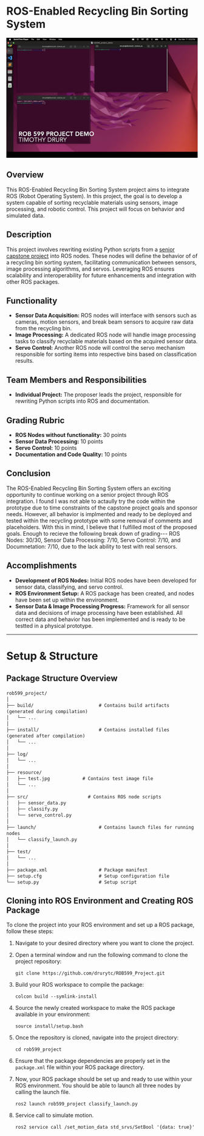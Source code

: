# ROS-Enabled Recycling Bin Sorting System

[![Video Thumbnail](https://github.com/drurytc/ROB599_Project/blob/main/Video_thumbnail.png)](https://youtu.be/Z1QdZv_cf8U)

## Overview
This ROS-Enabled Recycling Bin Sorting System project aims to integrate ROS (Robot Operating System). In this project, the goal is to develop a system capable of sorting recyclable materials using sensors, image processing, and robotic control. This project will focus on behavior and simulated data.

## Description
This project involves rewriting existing Python scripts from a [senior capstone project](https://github.com/drurytc/SmartBin_Prototype.git) into ROS nodes. These nodes will define the behavior of of a recycling bin sorting system, facilitating  communication between sensors, image processing algorithms, and servos. Leveraging ROS ensures scalability and interoperability for future enhancements and integration with other ROS packages.

## Functionality
- **Sensor Data Acquisition:** ROS nodes will interface with sensors such as cameras, motion sensors, and break beam sensors to acquire raw data from the recycling bin.
- **Image Processing:** A dedicated ROS node will handle image processing tasks to classify recyclable materials based on the acquired sensor data.
- **Servo Control:** Another ROS node will control the servo mechanism responsible for sorting items into respective bins based on classification results.

## Team Members and Responsibilities
- **Individual Project:** The proposer leads the project, responsible for rewriting Python scripts into ROS and documentation.

## Grading Rubric
- **ROS Nodes without functionality:** 30 points
- **Sensor Data Processing:** 10 points
- **Servo Control:** 10 points
- **Documentation and Code Quality:** 10 points

## Conclusion
The ROS-Enabled Recycling Bin Sorting System offers an exciting opportunity to continue working on a senior project through ROS integration. I found I was not able to actaully try the code within the prototype due to time constraints of the capstone project goals and sponsor needs. However, all behavior is implmented and ready to be deployed and tested within the recycling prototype with some removal of comments and placeholders. With this in mind, I believe that I fulfilled most of the proposed goals. Enough to recieve the following break down of grading--- ROS Nodes: 30/30, Sensor Data Processing: 7/10, Servo Control: 7/10, and Documnetation: 7/10, due to the lack ability to test with real sensors.   

## Accomplishments
- **Development of ROS Nodes:** Initial ROS nodes have been developed for sensor data, classifying, and servo control.
- **ROS Environment Setup:** A ROS package has been created, and nodes have been set up within the environment.
- **Sensor Data & Image Processing Progress:** Framework for all sensor data and decisions of image processing have been established. All correct data and behavior has been implemented and is ready to be testted in a physical prototype.

---

# Setup & Structure

## Package Structure Overview

```
rob599_project/
│
├── build/                        # Contains build artifacts (generated during compilation)
│   └── ...
│
├── install/                      # Contains installed files (generated after compilation)
│   └── ...
│
├── log/                         
│   └── ...
│
├── resource/
│   ├── test.jpg            # Contains test image file
│   └── ...                     
│
├── src/                      # Contains ROS node scripts
│   ├── sensor_data.py
│   ├── classify.py
│   └── servo_control.py
│
├── launch/                       # Contains launch files for running nodes
│   └── classify_launch.py
│
├── test/                         
│   └── ...
│
├── package.xml                   # Package manifest
├── setup.cfg                     # Setup configuration file
└── setup.py                      # Setup script
```

## Cloning into ROS Environment and Creating ROS Package

To clone the project into your ROS environment and set up a ROS package, follow these steps:

1. Navigate to your desired directory where you want to clone the project.

2. Open a terminal window and run the following command to clone the project repository:
   ```
   git clone https://github.com/drurytc/ROB599_Project.git
   ```

3. Build your ROS workspace to compile the package:
   ```
   colcon build --symlink-install
   ```

4. Source the newly created workspace to make the ROS package available in your environment:
   ```
   source install/setup.bash
   ```
5. Once the repository is cloned, navigate into the project directory:
   ```
   cd rob599_project
   ```
6. Ensure that the package dependencies are properly set in the `package.xml` file within your ROS package directory.

7. Now, your ROS package should be set up and ready to use within your ROS environment. You should be able to launch all three nodes by calling the launch file.
   ```
   ros2 launch rob599_project classify_launch.py
   ```
8. Service call to simulate motion.
   ```
   ros2 service call /set_motion_data std_srvs/SetBool '{data: true}'
   ```
